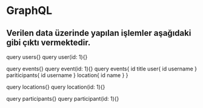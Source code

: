 # GraphQL

## Verilen data üzerinde yapılan işlemler aşağıdaki gibi çıktı vermektedir.

query users{}
query user(id: 1){}

query events{}
query event(id: 1){}
query events{
id
title
user{
id
username
}
pariticipants{
id
username
}
location{
id
name
}
}

query locations{}
query location(id: 1){}

query participants{}
query participant(id: 1){}
